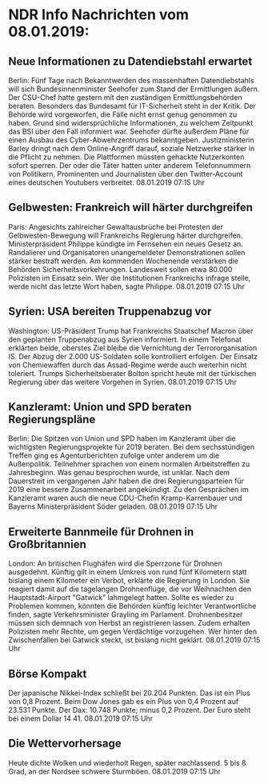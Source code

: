 # NDR Info Nachrichten vom 08.01.2019:


## Neue Informationen zu Datendiebstahl erwartet
Berlin: Fünf Tage nach Bekanntwerden des massenhaften Datendiebstahls will sich Bundesinnenminister Seehofer zum Stand der Ermittlungen äußern. Der CSU-Chef hatte gestern mit den zuständigen Ermittlungsbehörden beraten. Besonders das Bundesamt für IT-Sicherheit steht in der Kritik. Der Behörde wird vorgeworfen, die Fälle nicht ernst genug genommen zu haben. Grund sind widersprüchliche Informationen, zu welchem Zeitpunkt das BSI über den Fall informiert war. Seehofer dürfte außerdem Pläne für einen Ausbau des Cyber-Abwehrzentrums bekanntgeben. Justizministerin Barley dringt nach dem Online-Angriff darauf, soziale Netzwerke stärker in die Pflicht zu nehmen. Die Plattformen müssten gehackte Nutzerkonten sofort sperren. Der oder die Täter hatten unter anderem Telefonnummern von Politikern, Prominenten und Journalisten über den Twitter-Account eines deutschen Youtubers verbreitet. 08.01.2019 07:15 Uhr 

## Gelbwesten: Frankreich will härter durchgreifen
Paris: Angesichts zahlreicher Gewaltausbrüche bei Protesten der Gelbwesten-Bewegung will Frankreichs Regierung härter durchgreifen. Ministerpräsident Philippe kündigte im Fernsehen ein neues Gesetz an. Randalierer und Organisatoren unangemeldeter Demonstrationen sollen stärker bestraft werden. Am kommenden Wochenende verstärken die Behörden Sicherheitsvorkehrungen. Landesweit sollen etwa 80.000 Polizisten im Einsatz sein. Wer die Institutionen Frankreichs infrage stelle, werde nicht das letzte Wort haben, sagte Philippe. 08.01.2019 07:15 Uhr 

## Syrien: USA bereiten Truppenabzug vor
Washington: US-Präsident Trump hat Frankreichs Staatschef Macron über den geplanten Truppenabzug aus Syrien informiert. In einem Telefonat erklärten beide, oberstes Ziel bleibe die Vernichtung der Terrororganisation IS. Der Abzug der 2.000 US-Soldaten solle kontrolliert erfolgen. Der Einsatz von Chemiewaffen durch das Assad-Regime werde auch weiterhin nicht toleriert. Trumps Sicherheitsberater Bolton spricht heute mit der türkischen Regierung über das weitere Vorgehen in Syrien. 08.01.2019 07:15 Uhr 

## Kanzleramt: Union und SPD beraten Regierungspläne
Berlin: Die Spitzen von Union und SPD haben im Kanzleramt über die wichtigsten Regierungsprojekte für 2019 beraten. Bei dem sechsstündigen Treffen ging es Agenturberichten zufolge unter anderem um die Außenpolitik. Teilnehmer sprachen von einem normalen Arbeitstreffen zu Jahresbeginn. Was genau besprochen wurde, ist unklar. Nach dem Dauerstreit im vergangenen Jahr haben die drei Regierungsparteien für 2019 eine bessere Zusammenarbeit angekündigt. Zu den Gesprächen im Kanzleramt waren auch die neue CDU-Chefin Kramp-Karrenbauer und Bayerns Ministerpräsident Söder geladen. 08.01.2019 07:15 Uhr 

## Erweiterte Bannmeile für Drohnen in Großbritannien
London: An britischen Flughäfen wird die Sperrzone für Drohnen ausgedehnt. Künftig gilt in einem Umkreis von rund fünf Kilometern statt bislang einem Kilometer ein Verbot, erklärte die Regierung in London. Sie reagiert damit auf die tagelangen Drohnenflüge, die vor Weihnachten den Hauptstadt-Airport "Gatwick" lahmgelegt hatten. Sollte es wieder zu Problemen kommen, könnten die Behörden künftig leichter Verantwortliche finden, sagte Verkehrsminister Grayling im Parlament. Drohnenbesitzer müssen sich demnach von Herbst an registrieren lassen. Zudem erhalten Polizisten mehr Rechte, um gegen Verdächtige vorzugehen. Wer hinter den Zwischenfällen bei Gatwick steckt, ist bislang nicht geklärt. 08.01.2019 07:15 Uhr 

## Börse Kompakt
Der japanische Nikkei-Index schließt bei 20.204 Punkten. Das ist ein Plus von 0,8 Prozent. Beim Dow Jones gab es ein Plus von 0,4 Prozent auf 23.531 Punkte. Der Dax:			10.748 Punkte; minus 0,2 Prozent. Der Euro steht bei einem Dollar 14 41. 08.01.2019 07:15 Uhr 

## Die Wettervorhersage
Heute dichte Wolken und wiederholt Regen, später nachlassend. 5 bis 8 Grad, an der Nordsee schwere Sturmböen. 08.01.2019 07:15 Uhr 
